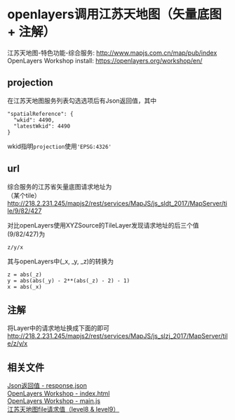 # openlayers调用江苏天地图（矢量底图 + 注解）
江苏天地图-特色功能-综合服务: http://www.mapjs.com.cn/map/pub/index  
OpenLayers Workshop install: https://openlayers.org/workshop/en/

## projection
在江苏天地图服务列表勾选选项后有Json返回值，其中
```
"spatialReference": {
  "wkid": 4490,
  "latestWkid": 4490
}
```
wkid指明```projection```使用```'EPSG:4326'```

## url
综合服务的江苏省矢量底图请求地址为  
（某个tile）  
http://218.2.231.245/mapjs2/rest/services/MapJS/js_sldt_2017/MapServer/tile/9/82/427

对比openLayers使用XYZSource的TileLayer发现请求地址的后三个值(9/82/427)为
```
z/y/x
```
其与openLayers中(_x, _y, _z)的转换为
```
z = abs(_z)
y = abs(abs(_y) - 2**(abs(_z) - 2) - 1)
x = abs(_x)
```

## 注解
将Layer中的请求地址换成下面的即可  
http://218.2.231.245/mapjs2/rest/services/MapJS/js_slzj_2017/MapServer/tile/z/y/x  

## 相关文件
[Json返回值 - response.json](./files/response.json)  
[OpenLayers Workshop - index.html](./files/index.html)  
[OpenLayers Workshop - main.js](./files/main.js)  
[江苏天地图file请求值（level8 & level9）](./files/江苏天地图file请求值（level8&level9）.txt)
